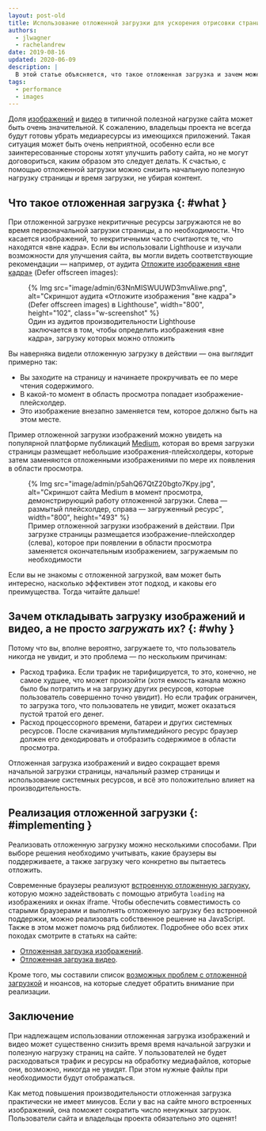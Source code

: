 ```yaml
---
layout: post-old
title: Использование отложенной загрузки для ускорения отрисовки страницы
authors:
  - jlwagner
  - rachelandrew
date: 2019-08-16
updated: 2020-06-09
description: |
  В этой статье объясняется, что такое отложенная загрузка и зачем может понадобиться откладывать загрузку элементов на сайте.
tags:
  - performance
  - images
---
```



Доля
[изображений](http://beta.httparchive.org/reports/state-of-images?start=earliest&end=latest)
и [видео](http://beta.httparchive.org/reports/page-weight#bytesVideo) в
типичной полезной нагрузке сайта может быть очень значительной.
К сожалению, владельцы проекта не всегда будут готовы убрать медиаресурсы из имеющихся
приложений.
Такая ситуация может быть очень неприятной,
особенно если все заинтересованные стороны хотят улучшить работу сайта,
но не могут договориться, каким образом это следует делать.
К счастью, с помощью отложенной загрузки можно снизить начальную полезную нагрузку страницы _и_
время загрузки, не убирая контент.

## Что такое отложенная загрузка {: #what }

При отложенной загрузке некритичные ресурсы загружаются
не во время первоначальной загрузки страницы, а
по необходимости. Что касается изображений, то некритичными часто считаются
те, что находятся «вне кадра». Если вы использовали Lighthouse и изучали возможности для
улучшения сайта, вы могли видеть соответствующие рекомендации — например,
от аудита [Отложите изображения «вне кадра»](/offscreen-images/) (Defer offscreen images):

<figure class="w-figure">
  {% Img src="image/admin/63NnMISWUUWD3mvAliwe.png", alt="Скриншот аудита «Отложите изображения "вне кадра"» (Defer offscreen images) в Lighthouse", width="800", height="102", class="w-screenshot" %}
  <figcaption class="w-figcaption">Один из аудитов производительности Lighthouse заключается в том, чтобы
определить изображения «вне кадра», загрузку которых можно отложить</figcaption>
</figure>

Вы наверняка видели отложенную загрузку в действии — она выглядит примерно
так:

- Вы заходите на страницу и начинаете прокручивать ее по мере чтения содержимого.
- В какой-то момент в область просмотра попадает изображение-плейсхолдер.
- Это изображение внезапно заменяется тем, которое должно быть на этом месте.

Пример отложенной загрузки изображений можно увидеть на популярной платформе публикаций
[Medium](https://medium.com/), которая во время загрузки страницы размещает небольшие изображения-плейсхолдеры,
которые затем заменяются отложенными изображениями по мере их появления
в области просмотра.

<figure class="w-figure">
  {% Img src="image/admin/p5ahQ67QtZ20bgto7Kpy.jpg", alt="Скриншот сайта Medium в момент просмотра, демонстрирующий работу отложенной загрузки. Слева — размытый плейсхолдер, справа — загруженный ресурс", width="800", height="493" %}
  <figcaption class="w-figcaption">Пример отложенной загрузки изображений в действии. При
загрузке страницы размещается изображение-плейсхолдер (слева), которое при появлении
в области просмотра заменяется окончательным изображением, загружаемым по необходимости</figcaption>
</figure>

Если вы не знакомы с отложенной загрузкой, вам может быть интересно, насколько эффективен
этот подход, и каковы его преимущества. Тогда читайте дальше!

## Зачем откладывать загрузку изображений и видео, а не просто _загружать_ их? {: #why }

Потому что вы, вполне вероятно, загружаете то, что пользователь никогда не увидит, и это
проблема — по нескольким причинам:

- Расход трафика. Если трафик не тарифицируется, то это, конечно, не самое худшее, что может
произойти (хотя емкость канала можно было бы потратить и на загрузку
других ресурсов, которые пользователь совершенно точно увидит). Но если трафик ограничен,
то загрузка того, что пользователь не увидит, может оказаться пустой тратой
его денег.
- Расход процессорного времени, батареи и других системных ресурсов. После скачивания мультимедийного
ресурс браузер должен его декодировать и отобразить содержимое в
области просмотра.

Отложенная загрузка изображений и видео сокращает время начальной загрузки страницы,
начальный размер страницы и использование системных ресурсов, и всё это положительно влияет на
производительность.

## Реализация отложенной загрузки {: #implementing }

Реализовать отложенную загрузку можно несколькими способами.
При выборе решения необходимо учитывать, какие браузеры вы поддерживаете,
а также загрузку чего конкретно вы пытаетесь отложить.

Современные браузеры реализуют [встроенную отложенную загрузку](/browser-level-image-lazy-loading/),
которую можно задействовать с помощью атрибута `loading` на изображениях и окнах iframe.
Чтобы обеспечить совместимость со старыми браузерами
и выполнять отложенную загрузку без встроенной поддержки,
можно реализовать собственное решение на JavaScript.
Также в этом может помочь ряд библиотек.
Подробнее обо всех этих походах смотрите в статьях на сайте:

- [Отложенная загрузка изображений](/lazy-loading-images/).
- [Отложенная загрузка видео](/lazy-loading-video/).

Кроме того, мы составили список [возможных проблем с отложенной загрузкой](/lazy-loading-best-practices)
и нюансов, на которые следует обратить внимание при реализации.

## Заключение

При надлежащем использовании отложенная загрузка изображений и видео может существенно снизить время
время начальной загрузки и полезную нагрузку страниц на сайте. У пользователей не будет расходоваться трафик
и ресурсы на обработку медиафайлов, которые они, возможно, никогда не увидят.
При этом нужные файлы при необходимости будут отображаться.

Как метод повышения производительности отложенная загрузка практически
не имеет минусов. Если у вас на сайте много встроенных изображений, она
поможет сократить число ненужных загрузок. Пользователи сайта и
владельцы проекта обязательно это оценят!
